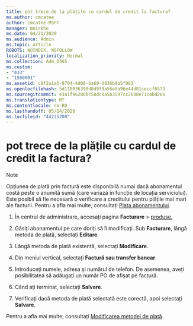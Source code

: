```yaml
---
title: pot trece de la plățile cu cardul de credit la factura?
ms.author: cmcatee
author: cmcatee-MSFT
manager: mnirkhe
ms.date: 04/21/2020
ms.audience: Admin
ms.topic: article
ROBOTS: NOINDEX, NOFOLLOW
localization_priority: Normal
ms.collection: Adm_O365
ms.custom:
- "433"
- "1500001"
ms.assetid: c8f2a1a1-9704-4d08-ba60-d836b9a5f981
ms.openlocfilehash: 5d118036398d8d9f9a56e8a96e44d81ceccf6573
ms.sourcegitcommit: e3a1f96200bc58dc8a5b3597cc2600e71c4bd266
ms.translationtype: MT
ms.contentlocale: ro-RO
ms.lasthandoff: 05/14/2020
ms.locfileid: "44225208"
---
```

# <a name="how-do-i-change-from-credit-card-payments-to-invoice"></a>pot trece de la plățile cu cardul de credit la factura?

> [!NOTE]
> Opțiunea de plată prin factură este disponibilă numai dacă abonamentul costă peste o anumită sumă (care variază în funcție de locația serviciului). Este posibil să fie necesară o verificare a creditului pentru plățile mai mari ale facturii. Pentru a afla mai multe, consultați [Plata abonamentului](https://docs.microsoft.com/office365/admin/subscriptions-and-billing/pay-for-your-subscription).

1. În centrul de administrare, accesați pagina **Facturare**  >  [produse.](https://go.microsoft.com/fwlink/p/?linkid=842054)

2. Găsiți abonamentul pe care doriți să îl modificați. Sub **Facturare**, lângă metoda de plată, selectați **Editare**.

3. Lângă metoda de plată existentă, selectați **Modificare**.

4. Din meniul vertical, selectați **Factură sau transfer bancar**.

5. Introduceți numele, adresa și numărul de telefon. De asemenea, aveți posibilitatea să adăugați un număr PO de afișat pe factură.

6. Când ați terminat, selectați **Salvare**.

7. Verificați dacă metoda de plată selectată este corectă, apoi selectați **Salvare**.

Pentru a afla mai multe, consultați [Modificarea metodei de plată](https://docs.microsoft.com/microsoft-365/commerce/billing-and-payments/change-payment-method).